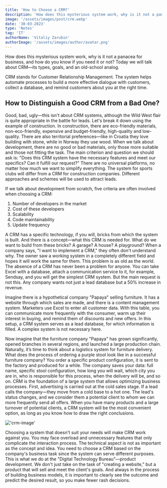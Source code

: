 ```yaml
---
title: 'How to Choose a CRM?'
description: 'How does this mysterious system work, why is it not a panacea for business, and how do you know if you need it or not? Today we will talk about CRM—its types, goals, and an old-school analog.'
image: '/assets/images/post/crm.webp'
date: '30-03-2023'
type: 'Notes'
tag: 'IT'
authorName: 'Vitaliy Zarubin'
authorImage: '/assets/images/author/avatar.png'
---
```


How does this mysterious system work, why is it not a panacea for business, and how do you know if you need it or not? Today we will talk about CRM—its types, goals, and an old-school analog.

CRM stands for Customer Relationship Management. The system helps automate processes to build a more effective dialogue with customers, collect a database, and remind customers about you at the right time.

## How to Distinguish a Good CRM from a Bad One?

Good, bad, ugly—this isn't about CRM systems, although the Wild West flair is quite appropriate in the battle for leads. Let's break it down using the example of construction. In construction, there are eco-friendly materials, non-eco-friendly, expensive and budget-friendly, high-quality and low-quality. There are also territorial preferences—like in Croatia they love building with stone, while in Norway they use wood. When we talk about development, there are no good or bad materials, only those more suitable and those not fitting the task. The main criterion and question we should ask is: "Does this CRM system have the necessary features and meet our specifics? Can it fulfill our request?" There are no universal platforms, no matter how much we want to simplify everything. The system for sports clubs will differ from a CRM for construction companies. Different approaches and schemes will be used to attract leads.

If we talk about development from scratch, five criteria are often involved when choosing a CRM:

1. Number of developers in the market
2. Cost of these developers
3. Scalability
4. Code maintainability
5. Update frequency

A CRM has a specific technology, if you will, bricks from which the system is built. And there is a concept—what this CRM is needed for. What do we want to build from these bricks? A garage? A house? A playground? When a company says, "I want to implement a CRM," they often don't understand why. The owner saw a working system in a completely different field and hopes it will work the same for them. This problem is as old as the world.
The absence of a CRM has never been a problem for anyone. You can take Excel with a database, attach a communication service to it, for example, Sendsay, and you will get the simplest CRM system. But the main request is not this. Any company wants not just a lead database but a 50% increase in revenue.

Imagine there is a hypothetical company "Papaya" selling furniture. It has a website through which sales are made, and there is a content management system. Marketers use Excel to enter all customer data. With this table, you can communicate more frequently with the consumer, warm up their interest in buying, and remind them of discounts and new offers. In this setup, a CRM system serves as a lead database, for which information is filled. A complex system is not necessary here.

Now imagine that the furniture company "Papaya" has grown significantly, opened branches in several regions, and launched a large production chain. Naturally, it’s time to think about a logistics system for furniture delivery. What does the process of ordering a purple stool look like in a successful furniture company? You order a specific product configuration, it is sent to the factory and produced for a while. The company saves your data: full name, specific stool configuration, how long you will wait, which city you are in, who is responsible for this process, when the delivery will be, and so on. CRM is the foundation of a large system that allows optimizing business processes. First, advertising is carried out at the cold sales stage. If a lead calls the company—they move from a cold base to a hot one. The lead's status changes, and we consider them a potential client to whom we can more frequently send all offers. When you have many products and a large turnover of potential clients, a CRM system will be the most convenient option, as long as you know how to draw the right conclusions.

!['crm-image'](/assets/images/postPicture/crm_1.jpg)

Choosing a system that doesn't suit your needs will make CRM work against you. You may face overload and unnecessary features that only complicate the interaction process. The technical aspect is not as important as the concept and idea. You need to choose a CRM based on the company's business task since the system can serve different purposes. This is what we do at the "Digital Technology Bureau"—product development. We don't just take on the task of "creating a website," but a product that will sell and meet the client's goals. And always in the process of building business models, it is important to clearly see the outcome and predict the desired result, so you make fewer rash decisions.
